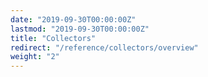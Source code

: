 ```yaml
---
date: "2019-09-30T00:00:00Z"
lastmod: "2019-09-30T00:00:00Z"
title: "Collectors"
redirect: "/reference/collectors/overview"
weight: "2"
---
```

